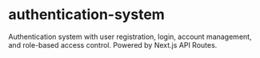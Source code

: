 # authentication-system
Authentication system with user registration, login, account management, and role-based access control.  Powered by Next.js API Routes.
